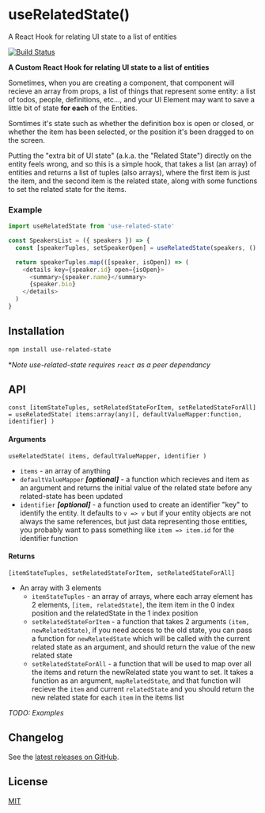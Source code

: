 # useRelatedState()

A React Hook for relating UI state to a list of entities

[![Build Status](https://travis-ci.com/BigAB/use-related-state.svg?branch=master)](https://travis-ci.com/BigAB/use-related-state)

**A Custom React Hook for relating UI state to a list of entities**

Sometimes, when you are creating a component, that component will recieve an array from props, a list of things that represent some entity: a list of todos, people, definitions, etc..., and your UI Element may want to save a little bit of state **for each** of the Entities.

Somtimes it's state such as whether the definition box is open or closed, or whether the item has been selected, or the position it's been dragged to on the screen.

Putting the "extra bit of UI state" (a.k.a. the "Related State") directly on the entity feels wrong, and so this is a simple hook, that takes a list (an array) of entities and returns a list of tuples (also arrays), where the first item is just the item, and the second item is the related state, along with some functions to set the related state for the items.

### Example

```js
import useRelatedState from 'use-related-state'

const SpeakersList = ({ speakers }) => {
  const [speakerTuples, setSpeakerOpen] = useRelatedState(speakers, () => false)

  return speakerTuples.map(([speaker, isOpen]) => (
    <details key={speaker.id} open={isOpen}>
      <summary>{speaker.name}</summary>
      {speaker.bio}
    </details>
  )
}
```

## Installation

```bash
npm install use-related-state
```

\*_Note use-related-state requires `react` as a peer dependancy_

## API

```
const [itemStateTuples, setRelatedStateForItem, setRelatedStateForAll] = useRelatedState( items:array(any)[, defaultValueMapper:function, identifier] )
```

#### Arguments

`useRelatedState( items, defaultValueMapper, identifier )`

- `items` - an array of anything
- `defaultValueMapper` **_[optional]_** - a function which recieves and item as an argument and returns the initial value of the related state before any related-state has been updated
- `identifier` **_[optional]_** - a function used to create an identifier "key" to identify the entity. It defaults to `v => v` but if your entity objects are not always the same references, but just data representing those entities, you probably want to pass something like `item => item.id` for the identifier function

#### Returns

`[itemStateTuples, setRelatedStateForItem, setRelatedStateForAll]`

- An array with 3 elements
  - `itemStateTuples` - an array of arrays, where each array element has 2 elements, `[item, relatedState]`, the item item in the 0 index position and the relatedState in the 1 index position
  - `setRelatedStateForItem` - a function that takes 2 arguments `(item, newRelatedState)`, if you need access to the old state, you can pass a function for `newRelatedState` which will be called with the current related state as an argument, and should return the value of the new related state
  - `setRelatedStateForAll` - a function that will be used to map over all the items and return the newRelated state you want to set. It takes a function as an argument, `mapRelatedState`, and that function will recieve the `item` and current `relatedState` and you should return the new related state for each `item` in the items list

_TODO: Examples_

## Changelog

See the [latest releases on GitHub](https://github.com/bigab/use-related-state/releases).

## License

[MIT](./LICENSE)
